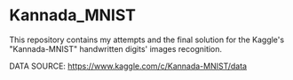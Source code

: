 # Kannada_MNIST
This repository contains my attempts and the final solution for the Kaggle's "Kannada-MNIST" handwritten digits' images recognition.

DATA SOURCE: https://www.kaggle.com/c/Kannada-MNIST/data
